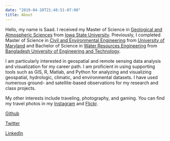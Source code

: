 ```yaml
---
date: "2019-04-20T21:48:51-07:00"
title: About
---
```


Hello, my name is Saad. I received my Master of Science in [Geological and Atmospheric Sciences](https://ge-at.iastate.edu/) from [Iowa State University](www.iastate.edu). Previously, I completed Master of Science in [Civil and Environmental Engineering](https://cee.umd.edu/) from [University of Maryland](www.umd.edu) and Bachelor of Science in [Water Resources Engineering](http://wre.buet.ac.bd/) from [Bangladesh University of Engineering and Technology](http://buet.ac.bd/).

I am particularly interested in geospatial and remote sensing data analysis and visualization for my career path. I am proficient in using supporting tools such as GIS, R, Matlab, and Python for analyzing and visualizing geospatial, hydrologic, climatic, and environmental datasets. I have used numerous ground- and satellite-based observations for my research and class projects. 

My other interests include traveling, photography, and gaming. You can find my travel photos in my [Instagram](https://www.instagram.com/saadtarik/) and [Flickr](https://www.flickr.com/photos/saad_gallery/).

[Github](https://github.com/saadtarik)

[Twitter](https://twitter.com/saadtarik)

[LinkedIn](https://www.linkedin.com/in/saad-tarik-96240636/)